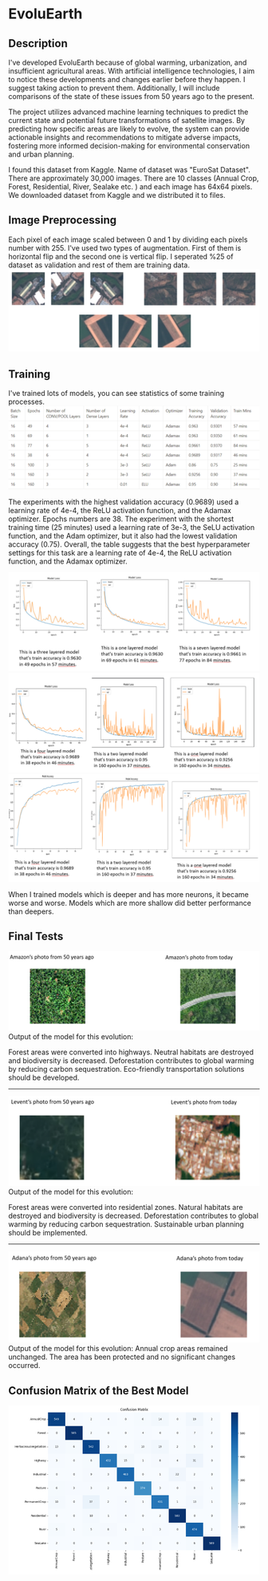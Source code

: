 # EvoluEarth

## Description
I've developed EvoluEarth because of global warming, urbanization, and insufficient agricultural areas. With artificial intelligence technologies, I aim to notice these developments and changes earlier before they happen. I suggest taking action to prevent them. Additionally, I will include comparisons of the state of these issues from 50 years ago to the present.

The project utilizes advanced machine learning techniques to predict the current state and potential future transformations of satellite images. By predicting how specific areas are likely to evolve, the system can provide actionable insights and recommendations to mitigate adverse impacts, fostering more informed decision-making for environmental conservation and urban planning.

I found this dataset from Kaggle. Name of dataset was "EuroSat Dataset". There are approximately 30,000 images. There are 10 classes (Annual Crop, Forest, Residential, River, Sealake etc. ) and each image has 64x64 pixels. We downloaded dataset from Kaggle and we distributed it to files.

## Image Preprocessing
Each pixel of each image scaled between 0 and 1 by dividing each pixels number with 255. I've used two types of augmentation. First of them is horizontal flip and the second one is vertical flip. I seperated %25 of dataset as validation and rest of them are training data.
![image](https://github.com/denizbilgin/EvoluEarth/blob/main/imgs/augmented_images.png)

## Training
I've trained lots of models, you can see statistics of some training processes.
![image](https://github.com/denizbilgin/EvoluEarth/blob/main/imgs/training_statistics.png)


The experiments with the highest validation accuracy (0.9689) used a learning rate of 4e-4, the ReLU activation function, and the Adamax optimizer. Epochs numbers are 38.
The experiment with the shortest training time (25 minutes) used a learning rate of 3e-3, the SeLU activation function, and the Adam optimizer, but it also had the lowest validation accuracy (0.75).
Overall, the table suggests that the best hyperparameter settings for this task are a learning rate of 4e-4, the ReLU activation function, and the Adamax optimizer.

![image](https://github.com/denizbilgin/EvoluEarth/blob/main/imgs/losses.png)
![image](https://github.com/denizbilgin/EvoluEarth/blob/main/imgs/losses2.png)
![image](https://github.com/denizbilgin/EvoluEarth/blob/main/imgs/accuracies.png)

When I trained models which is deeper and has more neurons, it became worse and worse. Models which are more shallow did better performance than deepers.

## Final Tests
![image](https://github.com/denizbilgin/EvoluEarth/blob/main/imgs/amazon.png)
Output of the model for this evolution:

Forest areas were converted into highways.
Neutral habitats are destroyed and biodiversity is decreased.
Deforestation contributes to global warming by reducing carbon sequestration.
Eco-friendly transportation solutions should be developed.

---

![image](https://github.com/denizbilgin/EvoluEarth/blob/main/imgs/levent.png)
Output of the model for this evolution:

Forest areas were converted into residential zones.
Natural habitats are destroyed and biodiversity is decreased.
Deforestation contributes to global warming by reducing carbon sequestration.
Sustainable urban planning should be implemented.

---

![image](https://github.com/denizbilgin/EvoluEarth/blob/main/imgs/adana.png)
Output of the model for this evolution:
Annual crop areas remained unchanged. The area has been protected and no significant changes occurred.

## Confusion Matrix of the Best Model
![image](https://github.com/denizbilgin/EvoluEarth/blob/main/imgs/cm.png)
